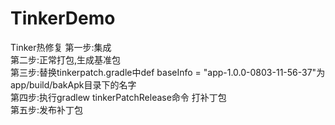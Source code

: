 # TinkerDemo
Tinker热修复
第一步:集成</br>
第二步:正常打包,生成基准包</br>
第三步:替换tinkerpatch.gradle中def baseInfo = "app-1.0.0-0803-11-56-37"为app/build/bakApk目录下的名字</br>
第四步:执行gradlew tinkerPatchRelease命令 打补丁包 </br>
第五步:发布补丁包</br>
